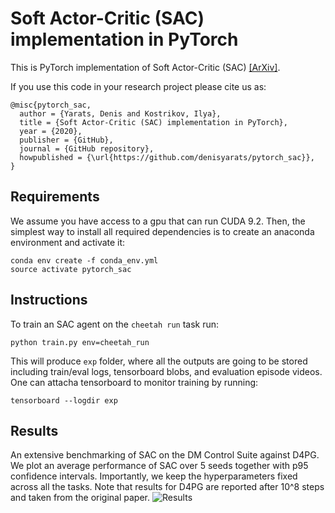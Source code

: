 # Soft Actor-Critic (SAC) implementation in PyTorch

This is PyTorch implementation of Soft Actor-Critic (SAC) [[ArXiv]](https://arxiv.org/abs/1812.05905).

If you use this code in your research project please cite us as:
```
@misc{pytorch_sac,
  author = {Yarats, Denis and Kostrikov, Ilya},
  title = {Soft Actor-Critic (SAC) implementation in PyTorch},
  year = {2020},
  publisher = {GitHub},
  journal = {GitHub repository},
  howpublished = {\url{https://github.com/denisyarats/pytorch_sac}},
}
```

## Requirements
We assume you have access to a gpu that can run CUDA 9.2. Then, the simplest way to install all required dependencies is to create an anaconda environment and activate it:
```
conda env create -f conda_env.yml
source activate pytorch_sac
```

## Instructions
To train an SAC agent on the `cheetah run` task run:
```
python train.py env=cheetah_run
```
This will produce `exp` folder, where all the outputs are going to be stored including train/eval logs, tensorboard blobs, and evaluation episode videos. One can attacha tensorboard to monitor training by running:
```
tensorboard --logdir exp
```

## Results
An extensive benchmarking of SAC on the DM Control Suite against D4PG. We plot an average performance of SAC over 5 seeds together with p95 confidence intervals. Importantly, we keep the hyperparameters fixed across all the tasks. Note that results for D4PG are reported after 10^8 steps and taken from the original paper.
![Results](pytorch_sac/figures/dm_control.png)
